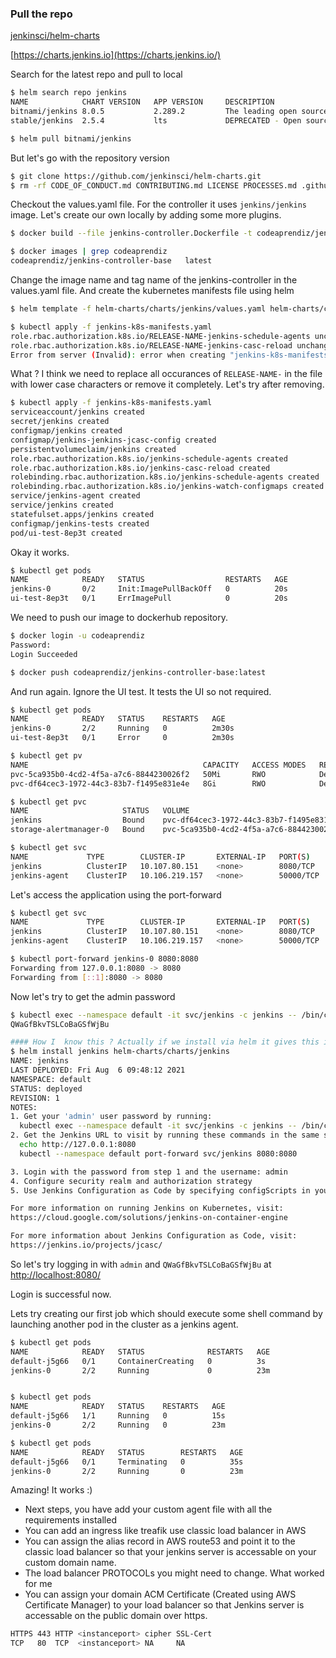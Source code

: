 ### Pull the repo

[jenkinsci/helm-charts](https://github.com/jenkinsci/helm-charts/tree/main/charts/jenkins)

[https://charts.jenkins.io](https://charts.jenkins.io/)

Search for the latest repo and pull to local

```bash
$ helm search repo jenkins
NAME            CHART VERSION   APP VERSION     DESCRIPTION                                       
bitnami/jenkins 8.0.5           2.289.2         The leading open source automation server         
stable/jenkins  2.5.4           lts             DEPRECATED - Open source continuous integration...

$ helm pull bitnami/jenkins          
```

But let's go with the repository version

```bash
$ git clone https://github.com/jenkinsci/helm-charts.git                                    
$ rm -rf CODE_OF_CONDUCT.md CONTRIBUTING.md LICENSE PROCESSES.md .github                     
```

Checkout the values.yaml file. For the controller it uses `jenkins/jenkins` image. Let's 
create our own locally by adding some more plugins.

```bash
$ docker build --file jenkins-controller.Dockerfile -t codeaprendiz/jenkins-controller-base .

$ docker images | grep codeaprendiz
codeaprendiz/jenkins-controller-base   latest                                                  74e37c305eec   5 minutes ago   739MB
```

Change the image name and tag name of the jenkins-controller in the values.yaml file.
And create the kubernetes manifests file using helm

```bash
$ helm template -f helm-charts/charts/jenkins/values.yaml helm-charts/charts/jenkins > jenkins-k8s-manifests.yaml

$ kubectl apply -f jenkins-k8s-manifests.yaml 
role.rbac.authorization.k8s.io/RELEASE-NAME-jenkins-schedule-agents unchanged
role.rbac.authorization.k8s.io/RELEASE-NAME-jenkins-casc-reload unchanged
Error from server (Invalid): error when creating "jenkins-k8s-manifests.yaml": ServiceAccount "RELEASE-NAME-jenkins" is invalid: metadata.name: Invalid value: "RELEASE-NAME-jenkins": a DNS-1123 subdomain must consist of lower case alphanumeric characters, '-' or '.', and must start and end with an alphanumeric character (e.g. 'example.com', regex used for validation is '[a-z0-9]([-a-z0-9]*[a-z0-9])?(\.[a-z0-9]([-a-z0-9]*[a-z0-9])?)*')
```

What ? 
I think we need to replace all occurances of `RELEASE-NAME-` in the file with lower case characters
or remove it completely. 
Let's try after removing.


```bash
$ kubectl apply -f jenkins-k8s-manifests.yaml 
serviceaccount/jenkins created
secret/jenkins created
configmap/jenkins created
configmap/jenkins-jenkins-jcasc-config created
persistentvolumeclaim/jenkins created
role.rbac.authorization.k8s.io/jenkins-schedule-agents created
role.rbac.authorization.k8s.io/jenkins-casc-reload created
rolebinding.rbac.authorization.k8s.io/jenkins-schedule-agents created
rolebinding.rbac.authorization.k8s.io/jenkins-watch-configmaps created
service/jenkins-agent created
service/jenkins created
statefulset.apps/jenkins created
configmap/jenkins-tests created
pod/ui-test-8ep3t created
```

Okay it works.

```bash
$ kubectl get pods                           
NAME            READY   STATUS                  RESTARTS   AGE
jenkins-0       0/2     Init:ImagePullBackOff   0          20s
ui-test-8ep3t   0/1     ErrImagePull            0          20s
```

We need to push our image to dockerhub repository.

```bash
$ docker login -u codeaprendiz  
Password: 
Login Succeeded

$ docker push codeaprendiz/jenkins-controller-base:latest
```

And run again. Ignore the UI test. It tests the UI so not required.

```bash
$ kubectl get pods
NAME            READY   STATUS    RESTARTS   AGE
jenkins-0       2/2     Running   0          2m30s
ui-test-8ep3t   0/1     Error     0          2m30s

$ kubectl get pv                                                                                                   
NAME                                       CAPACITY   ACCESS MODES   RECLAIM POLICY   STATUS   CLAIM                            STORAGECLASS   REASON   AGE
pvc-5ca935b0-4cd2-4f5a-a7c6-8844230026f2   50Mi       RWO            Delete           Bound    default/storage-alertmanager-0   hostpath                10d
pvc-df64cec3-1972-44c3-83b7-f1495e831e4e   8Gi        RWO            Delete           Bound    default/jenkins                  hostpath                20m

$ kubectl get pvc
NAME                     STATUS   VOLUME                                     CAPACITY   ACCESS MODES   STORAGECLASS   AGE
jenkins                  Bound    pvc-df64cec3-1972-44c3-83b7-f1495e831e4e   8Gi        RWO            hostpath       20m
storage-alertmanager-0   Bound    pvc-5ca935b0-4cd2-4f5a-a7c6-8844230026f2   50Mi       RWO            hostpath       10d

$ kubectl get svc                                                           
NAME             TYPE        CLUSTER-IP       EXTERNAL-IP   PORT(S)     AGE
jenkins          ClusterIP   10.107.80.151    <none>        8080/TCP    21m
jenkins-agent    ClusterIP   10.106.219.157   <none>        50000/TCP   21m

```


Let's access the application using the port-forward

```bash
$ kubectl get svc                         
NAME             TYPE        CLUSTER-IP       EXTERNAL-IP   PORT(S)     AGE
jenkins          ClusterIP   10.107.80.151    <none>        8080/TCP    12m
jenkins-agent    ClusterIP   10.106.219.157   <none>        50000/TCP   12m

$ kubectl port-forward jenkins-0 8080:8080
Forwarding from 127.0.0.1:8080 -> 8080
Forwarding from [::1]:8080 -> 8080
```

Now let's try to get the admin password

```bash
$ kubectl exec --namespace default -it svc/jenkins -c jenkins -- /bin/cat /run/secrets/chart-admin-password && echo
QWaGfBkvTSLCoBaGSfWjBu

#### How I  know this ? Actually if we install via helm it gives this information
$ helm install jenkins helm-charts/charts/jenkins                                                                
NAME: jenkins
LAST DEPLOYED: Fri Aug  6 09:48:12 2021
NAMESPACE: default
STATUS: deployed
REVISION: 1
NOTES:
1. Get your 'admin' user password by running:
  kubectl exec --namespace default -it svc/jenkins -c jenkins -- /bin/cat /run/secrets/chart-admin-password && echo
2. Get the Jenkins URL to visit by running these commands in the same shell:
  echo http://127.0.0.1:8080
  kubectl --namespace default port-forward svc/jenkins 8080:8080

3. Login with the password from step 1 and the username: admin
4. Configure security realm and authorization strategy
5. Use Jenkins Configuration as Code by specifying configScripts in your values.yaml file, see documentation: http:///configuration-as-code and examples: https://github.com/jenkinsci/configuration-as-code-plugin/tree/master/demos

For more information on running Jenkins on Kubernetes, visit:
https://cloud.google.com/solutions/jenkins-on-container-engine

For more information about Jenkins Configuration as Code, visit:
https://jenkins.io/projects/jcasc/
```

So let's try logging in with `admin` and `QWaGfBkvTSLCoBaGSfWjBu` at [http://localhost:8080/](http://localhost:8080/)


Login is successful now.


Lets try creating our first job which should execute some shell command by launching
another pod in the cluster as a jenkins agent.

```bash
$ kubectl get pods
NAME            READY   STATUS              RESTARTS   AGE
default-j5g66   0/1     ContainerCreating   0          3s
jenkins-0       2/2     Running             0          23m


$ kubectl get pods
NAME            READY   STATUS    RESTARTS   AGE
default-j5g66   1/1     Running   0          15s
jenkins-0       2/2     Running   0          23m

$ kubectl get pods
NAME            READY   STATUS        RESTARTS   AGE
default-j5g66   0/1     Terminating   0          35s
jenkins-0       2/2     Running       0          23m
```

Amazing! It works :)

- Next steps, you have add your custom agent file with all the requirements installed
- You can add an ingress like treafik use classic load balancer in AWS
- You can assign the alias record in AWS route53 and point it to the classic load balancer so 
  that your jenkins server is accessable on your custom domain name.
- The load balancer PROTOCOLs you might need to change. What worked for me
- You can assign your domain ACM Certificate (Created using AWS Certificate Manager) to your load balancer
  so that Jenkins server is accessable on the public domain over https.
```bash
HTTPS 443 HTTP <instanceport> cipher SSL-Cert
TCP   80  TCP  <instanceport> NA     NA 
``` 




